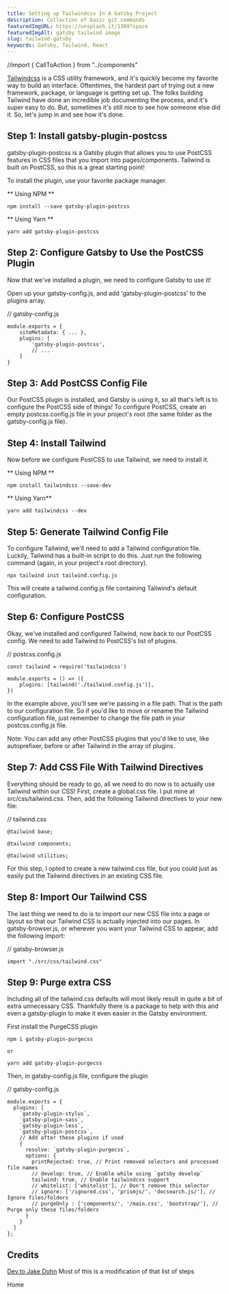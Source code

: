 ```yaml
---
title: Setting up Tailwindcss In A Gatsby Project
description: Collection of basic git commands
featuredImgURL: https://unsplash.it/1309?space
featuredImgAlt: gatsby tailwind image
slug: tailwind-gatsby
keywords: Gatsby, Tailwind, React
---
```


//import { CallToAction } from "../components"




[Tailwindcss](https://www.tailwindcss.com) is a CSS utility framework, and it's quickly become my favorite way to build an interface. Oftentimes, the hardest part of trying out a new framework, package, or language is getting set up.
The folks building Tailwind have done an incredible job documenting the process, and it's super easy to do. But, sometimes it's still nice to see how someone else did it. So, let's jump in and see how it's done.


## Step 1: Install gatsby-plugin-postcss
gatsby-plugin-postcss is a Gatsby plugin that allows you to use PostCSS features in CSS files that you import into pages/components. Tailwind is built on PostCSS, so this is a great starting point!

To install the plugin, use your favorite package manager.

** Using NPM **
```
npm install --save gatsby-plugin-postcss
```
** Using Yarn **
```
yarn add gatsby-plugin-postcss
```


## Step 2: Configure Gatsby to Use the PostCSS Plugin
Now that we've installed a plugin, we need to configure Gatsby to use it!

Open up your gatsby-config.js, and add 'gatsby-plugin-postcss' to the plugins array.

// gatsby-config.js
```
module.exports = {
    siteMetadata: { ... },
    plugins: [
        'gatsby-plugin-postcss',
        // ...
    ]
}
```


## Step 3: Add PostCSS Config File
Our PostCSS plugin is installed, and Gatsby is using it, so all that's left is to configure the PostCSS side of things! To configure PostCSS, create an empty postcss.config.js file in your project's root (the same folder as the gatsby-config.js file).

## Step 4: Install Tailwind
Now before we configure PostCSS to use Tailwind, we need to install it.

** Using NPM **
```
npm install tailwindcss --save-dev
```

** Using Yarn**
```
yarn add tailwindcss --dev
```


## Step 5: Generate Tailwind Config File
To configure Tailwind, we'll need to add a Tailwind configuration file. Luckily, Tailwind has a built-in script to do this. Just run the following command (again, in your project's root directory).
```
npx tailwind init tailwind.config.js
```
This will create a tailwind.config.js file containing Tailwind's default configuration.

## Step 6: Configure PostCSS
Okay, we've installed and configured Tailwind, now back to our PostCSS config. We need to add Tailwind to PostCSS's list of plugins.

// postcss.config.js
```
const tailwind = require('tailwindcss')

module.exports = () => ({
    plugins: [tailwind('./tailwind.config.js')],
})

```
In the example above, you'll see we're passing in a file path. That is the path to our configuration file. So if you'd like to move or rename the Tailwind configuration file, just remember to change the file path in your postcss.config.js file.

Note: You can add any other PostCSS plugins that you'd like to use, like autoprefixer, before or after Tailwind in the array of plugins.

## Step 7: Add CSS File With Tailwind Directives
Everything should be ready to go, all we need to do now is to actually use Tailwind within our CSS! First, create a global.css file. I put mine at src/css/tailwind.css. Then, add the following Tailwind directives to your new file:

// tailwind.css

```
@tailwind base;

@tailwind components;

@tailwind utilities;
```

For this step, I opted to create a new tailwind.css file, but you could just as easily put the Tailwind directives in an existing CSS file.

## Step 8: Import Our Tailwind CSS
The last thing we need to do is to import our new CSS file into a page or layout so that our Tailwind CSS is actually injected into our pages. In gatsby-browser.js, or wherever you want your Tailwind CSS to appear, add the following import:

// gatsby-browser.js
```
import "./src/css/tailwind.css"

```

## Step 9: Purge extra CSS
Including all of the tailwind.css defaults will most likely result in quite a bit of extra unnecessary CSS. Thankfully there is a package to help with this and even a
gatsby-plugin to make it even easier in the Gatsby environment. 

First install the PurgeCSS plugin
```
npm i gatsby-plugin-purgecss

or

yarn add gatsby-plugin-purgecss

```
Then, in gatsby-config.js file, configure the plugin

// gatsby-config.js
```
module.exports = {
  plugins: [
    `gatsby-plugin-stylus`,
    `gatsby-plugin-sass`,
    `gatsby-plugin-less`,
    `gatsby-plugin-postcss`,
    // Add after these plugins if used
    { 
      resolve: `gatsby-plugin-purgecss`,
      options: {
        printRejected: true, // Print removed selectors and processed file names
        // develop: true, // Enable while using `gatsby develop`
        tailwind: true, // Enable tailwindcss support
        // whitelist: ['whitelist'], // Don't remove this selector
        // ignore: ['/ignored.css', 'prismjs/', 'docsearch.js/'], // Ignore files/folders
        // purgeOnly : ['components/', '/main.css', 'bootstrap/'], // Purge only these files/folders
      }
    }
  ]
};

```


## Credits
[Dev.to Jake Dohn](https://dev.to/jakedohm_34/using-tailwind-with-gatsby-js-10fj) Most of this is a modification of that list of steps



<CallToAction url="/" align="center">Home</CallToAction>